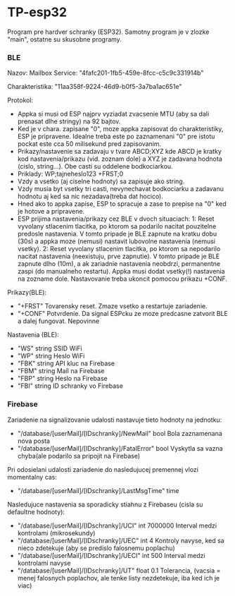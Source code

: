 # TP-esp32
Program pre hardver schranky (ESP32). Samotny program je v zlozke "main", ostatne su skusobne programy.

### BLE
Nazov: Mailbox
Service: "4fafc201-1fb5-459e-8fcc-c5c9c331914b"

Charakteristika:   "11aa358f-9224-46d9-b0f5-3a7ba1ac651e"

Protokol:
- Appka si musi od ESP najprv vyziadat zvacsenie MTU (aby sa dali prenasat dlhe stringy) na 92 bajtov.
- Ked je v chara. zapisane "0", moze appka zapisovat do charakteristiky, ESP je pripravene. Idealne treba este po zaznamenani "0" pre istotu pockat este cca 50 milisekund pred zapisovanim.
- Prikazy/nastavenie sa zadavaju v tvare
ABCD;XYZ
kde ABCD je kratky kod nastavenia/prikazu (vid. zoznam dole) a XYZ je zadavana hodnota (cislo, string...). Obe casti su oddelene bodkociarkou.
- Priklady:
WP;tajneheslo123
+FRST;0
- Vzdy a vsetko (aj ciselne hodnoty) sa zapisuje ako string.
- Vzdy musia byt vsetky tri casti, nevynechavat bodkociarku a zadavanu hodnotu aj ked sa nic nezadava(treba dat hocico).
- Hned ako to appka zapise, ESP to spracuje a zase to prepise na "0" ked je hotove a pripravene.
- ESP prijima nastavenia/prikazy cez BLE v dvoch situaciach:
1: Reset vyvolany stlacenim tlacitka, po ktorom sa podarilo nacitat pouzitelne predosle nastavenia. V tomto pripade je BLE zapnute na kratku dobu (30s) a appka moze (nemusi) nastavit lubovolne nastavenia (nemusi vsetky).
2: Reset vyvolany stlacenim tlacitka, po ktorom sa nepodarilo nacitat nastavenia (neexistuju, prve zapnutie). V tomto pripade je BLE zapnute dlho (10m), a ak zariadnie nastavenia neobdrzi, permanentne zaspi (do manualneho restartu). Appka musi dodat vsetky(!) nastavenia na zozname dole. Nastavovanie treba ukoncit pomocou prikazu +CONF.

Prikazy(BLE):
- "+FRST"		Tovarensky reset. Zmaze vsetko a restartuje zariadenie.
- "+CONF"		Potvrdenie. Da signal ESPcku ze moze predcasne zatvorit BLE a dalej fungovat. Nepovinne

Nastavenia (BLE):
- "WS"		string		SSID WiFi
- "WP"		string		Heslo WiFi
- "FBK"		string		API kluc na Firebase
- "FBM"		string		Mail na Firebase
- "FBP"		string		Heslo na Firebase
- "FBI"		string		ID schranky vo Firebase

### Firebase
Zariadenie na signalizovanie udalosti nastavuje tieto hodnoty na jednotku:
- "/database/[userMail]/[IDschranky]/NewMail"		bool		Bola zaznamenana nova posta
- "/database/[userMail]/[IDschranky]/FatalError"	bool		Vyskytla sa vazna chyba(ale podarilo sa pripojit na Firebase)

Pri odosielani udalosti zariadenie do nasledujucej premennej vlozi momentalny cas:
- "/database/[userMail]/[IDschranky]/LastMsgTime"		time

Nasledujuce nastavenia sa sporadicky stiahnu z Firebaseu (cisla su defaultne hodnoty):
- "/database/[userMail]/[IDschranky]/UCI"		int			7000000		Interval medzi kontrolami (mikrosekundy)
- "/database/[userMail]/[IDschranky]/UEC"		int			4			Kontroly navyse, ked sa nieco zdetekuje (aby se predislo falosnemu poplachu)
- "/database/[userMail]/[IDschranky]/UECI"		int			500			Interval medzi kontrolami navyse
- "/database/[userMail]/[IDschranky]/UT"		float		0.1			Tolerancia, (vacsia = menej falosnych poplachov, ale tenke listy nezdetekuje, iba ked ich je viac)


